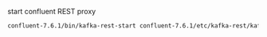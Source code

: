 



start confluent REST proxy

```bash
confluent-7.6.1/bin/kafka-rest-start confluent-7.6.1/etc/kafka-rest/kafka-rest.properties
```

